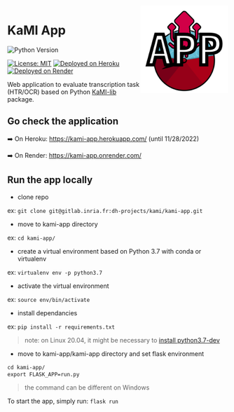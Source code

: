 
<img src="docs/static/kamiapp_logo.png" width="200" align="right">

KaMI App
=====

![Python Version](https://img.shields.io/badge/Python-%3E%3D%203.7-%2313aab7)

[![License: MIT](https://img.shields.io/badge/License-MIT-yellow.svg)](https://opensource.org/licenses/MIT) [![Deployed on Heroku](https://img.shields.io/badge/deployed%20on-heroku-%23664986)](https://kami-app.herokuapp.com/) [![Deployed on Render](https://img.shields.io/badge/deployed%20on-Render-green)](https://kami-app.onrender.com/)

Web application to evaluate transcription task (HTR/OCR) based on Python [KaMI-lib](https://github.com/KaMI-tools-project/KaMi-lib) package.

## Go check the application 

➡️ On Heroku: https://kami-app.herokuapp.com/ (until 11/28/2022)

➡️ On Render: https://kami-app.onrender.com/

## Run the app locally

- clone repo

ex: `git clone git@gitlab.inria.fr:dh-projects/kami/kami-app.git`

- move to kami-app directory

ex: `cd kami-app/`

- create a virtual environment based on Python 3.7 with conda or virtualenv

ex: `virtualenv env -p python3.7`

- activate the virtual environment

ex: `source env/bin/activate`

- install dependancies

ex: `pip install -r requirements.txt`

> note: on Linux 20.04, it might be necessary to [install python3.7-dev](https://stackoverflow.com/questions/32595050/sudo-pip-install-python-levenshtein-failed-with-error-code-1)

- move to kami-app/kami-app directory and set flask environment

```
cd kami-app/
export FLASK_APP=run.py
```

> the command can be different on Windows


To start the app, simply run: `flask run`


